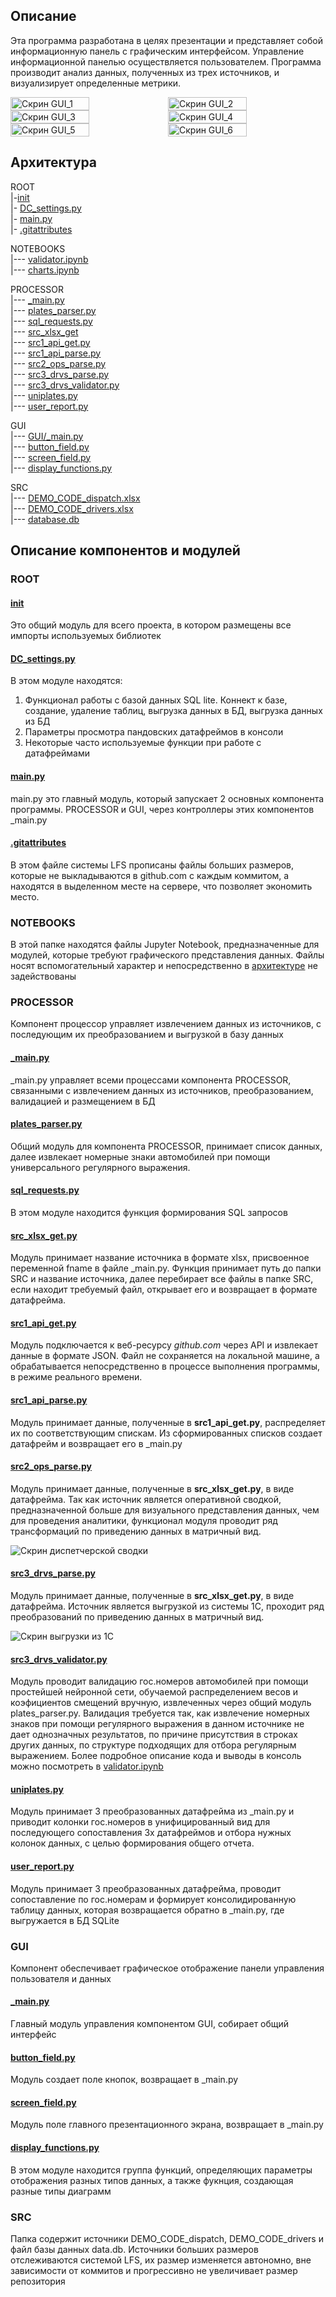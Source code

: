 ## Описание

Эта программа разработана в целях презентации и представляет собой информационную панель с графическим интерфейсом. Управление информационной панелью осуществляется пользователем. Программа производит анализ данных, полученных из трех источников, и визуализирует определенные метрики.

<div style="display: flex; flex-wrap: wrap; justify-content: space-between;">
    <img src="https://github.com/romanoffnv/DC_JSON/blob/main/GUI_1.png?raw=true" alt="Скрин GUI_1" width="50%">
    <img src="https://github.com/romanoffnv/DC_JSON/blob/main/GUI_2.png?raw=true" alt="Скрин GUI_2" width="50%">
    <img src="https://github.com/romanoffnv/DC_JSON/blob/main/GUI_3.png?raw=true" alt="Скрин GUI_3" width="50%">
    <img src="https://github.com/romanoffnv/DC_JSON/blob/main/GUI_4.png?raw=true" alt="Скрин GUI_4" width="50%">
    <img src="https://github.com/romanoffnv/DC_JSON/blob/main/GUI_5.png?raw=true" alt="Скрин GUI_5" width="50%">
    <img src="https://github.com/romanoffnv/DC_JSON/blob/main/GUI_6.png?raw=true" alt="Скрин GUI_6" width="50%">
</div>




## Архитектура

ROOT<br>
|-[init](#init)<br>
|- [DC_settings.py](#dc_settingspy)<br>
|- [main.py](#mainpy) <br>
|- [.gitattributes](#gitattributes) <br>

NOTEBOOKS<br>
|--- [validator.ipynb](#notebooks)<br>
|--- [charts.ipynb](#notebooks)<br>

PROCESSOR<br>
|--- [_main.py](#mainpy) <br>
|--- [plates_parser.py](#plates_parserpy) <br>
|--- [sql_requests.py](#sql_requestspy) <br>
|--- [src_xlsx_get](#src_xlsx_getpy) <br>
|--- [src1_api_get.py](#src1_api_getpy) <br>
|--- [src1_api_parse.py](#src1_api_parsepy) <br>
|--- [src2_ops_parse.py](#src2_ops_parsepy) <br>
|--- [src3_drvs_parse.py](#src3_drvs_parsepy) <br>
|--- [src3_drvs_validator.py](#src3_drvs_validatorpy) <br>
|--- [uniplates.py](#uniplatespy) <br>
|--- [user_report.py](#user_reportpy) <br>

GUI<br> 
|--- [GUI/_main.py](#_mainpy-1)<br>
|--- [button_field.py](#button_fieldpy)<br>
|--- [screen_field.py](#screen_fieldpy)<br>
|--- [display_functions.py](#display_functionspy) <br>

SRC<br> 
|--- [DEMO_CODE_dispatch.xlsx](#src)<br>
|--- [DEMO_CODE_drivers.xlsx](#src)<br>
|--- [database.db](#src)<br>

## Описание компонентов и модулей

### ROOT

#### [init](#)

Это общий модуль для всего проекта, в котором размещены все импорты используемых библиотек

#### [DC_settings.py](#)

В этом модуле находятся: <br>

1. Функционал работы с базой данных SQL lite. Коннект к базе, создание, удаление таблиц, выгрузка данных в БД, выгрузка данных из БД <br>
2. Параметры просмотра пандовских датафреймов в консоли <br>
3. Некоторые часто используемые функции при работе с датафреймами <br>

#### [main.py](#)

main.py это главный модуль, который запускает 2 основных компонента программы. PROCESSOR и GUI, через контроллеры этих компонентов _main.py

#### [.gitattributes](#)

В этом файле системы LFS прописаны файлы больших размеров, которые не выкладываются в github.com с каждым коммитом, а находятся в выделенном месте на сервере, что позволяет экономить место.

### NOTEBOOKS
В этой папке находятся файлы Jupyter Notebook, предназначенные для модулей, которые требуют графического представления данных. Файлы носят вспомогательный характер и непосредственно в [архитектуре](#) не задействованы

### PROCESSOR
Компонент процессор управляет извлечением данных из источников, с последующим их преобразованием и выгрузкой в базу данных
#### [_main.py](#)

_main.py управляет всеми процессами компонента PROCESSOR, связанными с извлечением данных из источников, преобразованием, валидацией и размещением в БД

#### [plates_parser.py](#)

Общий модуль для компонента PROCESSOR, принимает список данных, далее извлекает номерные знаки автомобилей при помощи универсального регулярного выражения.
#### [sql_requests.py](#)

В этом модуле находится функция формирования SQL запросов
#### [src_xlsx_get.py](#)

Модуль принимает название источника в формате xlsx, присвоенное переменной fname в файле _main.py. Функция принимает путь до папки SRC и название источника, далее перебирает все файлы в папке SRC, если находит требуемый файл, открывает его и возвращает в формате датафрейма.

#### [src1_api_get.py](#)

Модуль подключается к веб-ресурсу <i>github.com</i> через API и извлекает данные в формате JSON. Файл не сохраняется на локальной машине, а обрабатывается непосредственно в процессе выполнения программы, в режиме реального времени.

#### [src1_api_parse.py](#)

Модуль принимает данные, полученные в <b>src1_api_get.py</b>, распределяет их по соответствующим спискам. Из сформированных списков создает датафрейм и возвращает его в _main.py

#### [src2_ops_parse.py](#)

Модуль принимает данные, полученные в <b>src_xlsx_get.py</b>, в виде датафрейма. Так как источник является оперативной сводкой, предназначенной больше для визуального представления данных, чем для проведения аналитики, функционал модуля проводит ряд трансформаций по приведению данных в матричный вид. <br>

![Скрин диспетчерской сводки](https://github.com/romanoffnv/DC_JSON/blob/main/Dispatch%202023-08-17%20082034.png?raw=true)

#### [src3_drvs_parse.py](#)

Модуль принимает данные, полученные в <b>src_xlsx_get.py</b>, в виде датафрейма. Источник является выгрузкой из системы 1С, проходит ряд преобразований по приведению данных в матричный вид.

![Скрин выгрузки из 1С](https://github.com/romanoffnv/DC_JSON/blob/main/Drivers%202023-08-17%20082305.png?raw=true)

#### [src3_drvs_validator.py](#)

Модуль проводит валидацию гос.номеров автомобилей при помощи простейшей нейронной сети, обучаемой распределением весов и коэфициентов смещений вручную, извлеченных через общий модуль plates_parser.py. Валидация требуется так, как извлечение номерных знаков при помощи регулярного выражения в данном источнике не дает однозначных результатов, по причине присутствия в строках других данных, по структуре подходящих для отбора регулярным выражением. Более подробное описание кода и выводы в консоль можно посмотреть в [validator.ipynb](NOTEBOOKS/validator.ipynb)

#### [uniplates.py](#)

Модуль принимает 3 преобразованных датафрейма из _main.py и приводит колонки гос.номеров в унифицированный вид для последующего сопоставления 3х датафреймов и отбора нужных колонок данных, с целью формирования общего отчета.

#### [user_report.py](#)

Модуль принимает 3 преобразованных датафрейма, проводит сопоставление по гос.номерам и формирует консолидированную таблицу данных, которая возвращается обратно в _main.py, где выгружается в БД SQLite

### GUI
Компонент обеспечивает графическое отображение панели управления пользователя и данных
#### [_main.py](#)

Главный модуль управления компонентом GUI, собирает общий интерфейс

#### [button_field.py](#)

Модуль создает поле кнопок, возвращает в _main.py

#### [screen_field.py](#)

Модуль поле главного презентационного экрана, возвращает в _main.py
#### [display_functions.py](#)

В этом модуле находится группа функций, определяющих параметры отображения разных типов данных, а также фукнция, создающая разные типы диаграмм

### SRC

Папка содержит источники DEMO_CODE_dispatch, DEMO_CODE_drivers и файл базы данных data.db. Источники больших размеров отслеживаются системой LFS, их размер изменяется автономно, вне зависимости от коммитов и прогрессивно не увеличивает размер репозитория
